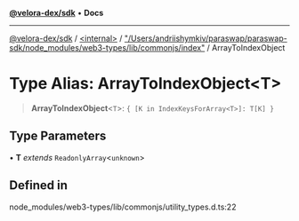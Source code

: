 [**@velora-dex/sdk**](../../../../README.md) • **Docs**

***

[@velora-dex/sdk](../../../../globals.md) / [\<internal\>](../../../README.md) / ["/Users/andriishymkiv/paraswap/paraswap-sdk/node\_modules/web3-types/lib/commonjs/index"](../README.md) / ArrayToIndexObject

# Type Alias: ArrayToIndexObject\<T\>

> **ArrayToIndexObject**\<`T`\>: `{ [K in IndexKeysForArray<T>]: T[K] }`

## Type Parameters

• **T** *extends* `ReadonlyArray`\<`unknown`\>

## Defined in

node\_modules/web3-types/lib/commonjs/utility\_types.d.ts:22
